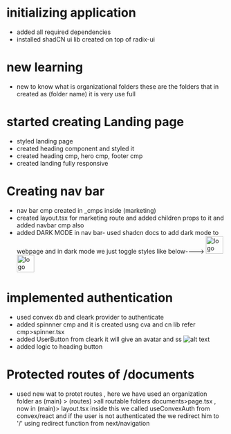# initializing application

- added all required dependencies
- installed shadCN ui lib created on top of radix-ui

# new learning

- new to know what is organizational folders these are the folders that in created as (folder name) it is very use full

# started creating Landing page

- styled landing page
- created heading component and styled it
- created heading cmp, hero cmp, footer cmp
- created landing fully responsive

# Creating nav bar

- nav bar cmp created in \_cmps inside (marketing)
- created layout.tsx for marketing route and added children props to it and added navbar cmp also
- added DARK MODE in nav bar- used shadcn docs to add dark mode to webpage and in dark mode we just toggle styles like below---->
  <Image src="/logo.svg" height="40" width="40" alt="logo" className="dark:hidden"/>
  <Image src="/logo-dark.svg" height="40" width="40" alt="logo" className="hidden dark:block"/>

# implemented authentication

- used convex db and cleark provider to authenticate
- added spinnner cmp and it is created usng cva and cn lib refer cmp>spinner.tsx
- added UserButton from cleark it will give an avatar
  <UserButton afterSignOutUrl="/"></UserButton>
  and ss
  ![alt text](https://file%2B.vscode-resource.vscode-cdn.net/Users/danishsheikh/Desktop/next-projects/notion-clone/Screenshot%202024-07-11%20at%2011.11.06%20PM.png?version%3D1720719738575)
- added logic to heading button

# Protected routes of /documents

- used new wat to protet routes , here we have used an organization folder as (main) > (routes) >all routable folders documents>page.tsx , now in (main)> layout.tsx inside this we called useConvexAuth from convex/react and if the user is not authenticated the we redirect him to '/' using redirect function from next/navigation
